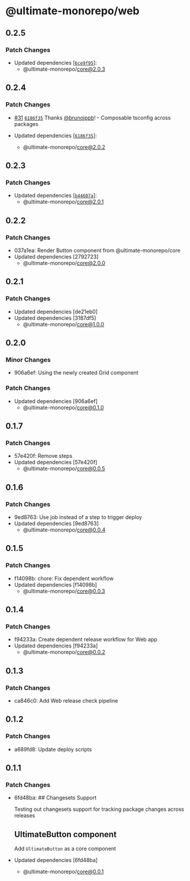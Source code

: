 # @ultimate-monorepo/web

## 0.2.5

### Patch Changes

- Updated dependencies [[`6ce9f95`](https://github.com/brunojppb/ultimate-monorepo/commit/6ce9f9505a15c0ce58ecbe6e384129ba88034f76)]:
  - @ultimate-monorepo/core@2.0.3

## 0.2.4

### Patch Changes

- [#31](https://github.com/brunojppb/ultimate-monorepo/pull/31) [`6186f35`](https://github.com/brunojppb/ultimate-monorepo/commit/6186f358cda4af15c58223a9e74290e5129baf9f) Thanks [@brunojppb](https://github.com/brunojppb)! - Composable tsconfig across packages

- Updated dependencies [[`6186f35`](https://github.com/brunojppb/ultimate-monorepo/commit/6186f358cda4af15c58223a9e74290e5129baf9f)]:
  - @ultimate-monorepo/core@2.0.2

## 0.2.3

### Patch Changes

- Updated dependencies [[`b44607a`](https://github.com/brunojppb/ultimate-monorepo/commit/b44607a87c3cc105a1eb9a654c7d5f7985293a6a)]:
  - @ultimate-monorepo/core@2.0.1

## 0.2.2

### Patch Changes

- 037a1ea: Render Button component from @ultimate-monorepo/core
- Updated dependencies [2792723]
  - @ultimate-monorepo/core@2.0.0

## 0.2.1

### Patch Changes

- Updated dependencies [de21eb0]
- Updated dependencies [3187df5]
  - @ultimate-monorepo/core@1.0.0

## 0.2.0

### Minor Changes

- 906a6ef: Using the newly created Grid component

### Patch Changes

- Updated dependencies [906a6ef]
  - @ultimate-monorepo/core@0.1.0

## 0.1.7

### Patch Changes

- 57e420f: Remove steps
- Updated dependencies [57e420f]
  - @ultimate-monorepo/core@0.0.5

## 0.1.6

### Patch Changes

- 9ed8763: Use job instead of a step to trigger deploy
- Updated dependencies [9ed8763]
  - @ultimate-monorepo/core@0.0.4

## 0.1.5

### Patch Changes

- f14098b: chore: Fix dependent workflow
- Updated dependencies [f14098b]
  - @ultimate-monorepo/core@0.0.3

## 0.1.4

### Patch Changes

- f94233a: Create dependent release workflow for Web app
- Updated dependencies [f94233a]
  - @ultimate-monorepo/core@0.0.2

## 0.1.3

### Patch Changes

- ca846c0: Add Web release check pipeline

## 0.1.2

### Patch Changes

- a689fd8: Update deploy scripts

## 0.1.1

### Patch Changes

- 6fd48ba: ## Changesets Support

  Testing out changesets support for tracking package changes across releases

  ## UltimateButton component

  Add `UltimateButton` as a core component

- Updated dependencies [6fd48ba]
  - @ultimate-monorepo/core@0.0.1

